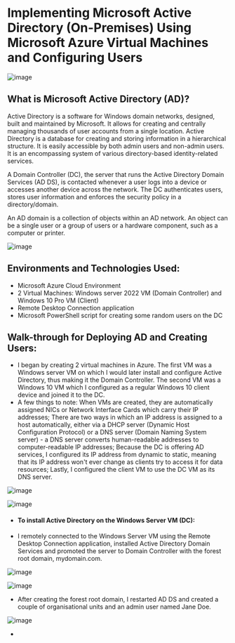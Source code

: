 <h1>Implementing Microsoft Active Directory (On-Premises) Using Microsoft Azure Virtual Machines and Configuring Users</h1>

![image](https://github.com/patrickoigwilo/ActiveDirectory/assets/162601853/0025f726-42fe-496e-abe3-e7ac219e9729)


<h2>What is Microsoft Active Directory (AD)?</h2>
Active Directory is a software for Windows domain networks, designed, built and maintained by Microsoft. It allows for creating and centrally managing thousands of user accounts from a single location. Active Directory is a database for creating and storing information in a hierarchical structure. It is easily accessible by both admin users and non-admin users. It is an encompassing system of various directory-based identity-related services. 

A Domain Controller (DC), the server that runs the Active Directory Domain Services (AD DS), is contacted whenever a user logs into a device or accesses another device across the network. The DC authenticates users, stores user information and enforces the security policy in a directory/domain.

An AD domain is a collection of objects within an AD network. An object can be a single user or a group of users or a hardware component, such as a computer or printer.

![image](https://github.com/patrickoigwilo/ActiveDirectory/assets/162601853/79d87df2-dfb8-4404-b9ca-509436f000b4)


<h2>Environments and Technologies Used:</h2>

- Microsoft Azure Cloud Environment
- 2 Virtual Machines: Windows server 2022 VM (Domain Controller) and Windows 10 Pro VM (Client)
- Remote Desktop Connection application
- Microsoft PowerShell script for creating some random users on the DC

<h2>Walk-through for Deploying AD and Creating Users:</h2>

- I began by creating 2 virtual machines in Azure. The first VM was a Windows server VM on which I would later install and configure Active Directory, thus making it the Domain Controller. The second VM was a Windows 10 VM which I configured as a regular Windows 10 client device and joined it to the DC.
- A few things to note: When VMs are created, they are automatically assigned NICs or Network Interface Cards which carry their IP addresses; There are two ways in which an IP address is assigned to a host automatically, either via a DHCP server (Dynamic Host Configuration Protocol) or a DNS server (Domain Naming System server) - a DNS server converts human-readable addresses to computer-readable IP addresses; Because the DC is offering AD services, I configured its IP address from dynamic to static, meaning that its IP address won't ever change as clients try to access it for data resources; Lastly, I configured the client VM to use the DC VM as its DNS server.

![image](https://github.com/patrickoigwilo/ActiveDirectory/assets/162601853/81271f4c-4986-4efb-bd63-bf875d8854e7)

![image](https://github.com/patrickoigwilo/ActiveDirectory/assets/162601853/aa642f1f-91e5-4b4f-8699-7a4c63cb8418)

- <h4>To install Active Directory on the Windows Server VM (DC):</h4>
- I remotely connected to the Windows Server VM using the Remote Desktop Connection application, installed Active Directory Domain Services and promoted the server to Domain Controller with the forest root domain, mydomain.com.

![image](https://github.com/patrickoigwilo/ActiveDirectory/assets/162601853/51d046d7-9028-45d0-9457-14b01a71e9fb)

![image](https://github.com/patrickoigwilo/ActiveDirectory/assets/162601853/85b71e13-7395-4a50-b586-3f0e1adc954b)

- After creating the forest root domain, I restarted AD DS and created a couple of organisational units and an admin user named Jane Doe.

![image](https://github.com/patrickoigwilo/ActiveDirectory/assets/162601853/fb6aa538-c12f-46f4-8c60-807d93e78994)

- 
